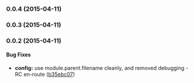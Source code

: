 ### 0.0.4 (2015-04-11)


### 0.0.3 (2015-04-11)


### 0.0.2 (2015-04-11)


#### Bug Fixes

* **config:** use module.parent.filename cleanly, and removed debugging - RC en-route ([b35ebc07](https://github.com/electblake/node-12factor-dotenv/commit/b35ebc07f10b55ca70f5bd5482860d4ffc200016))

